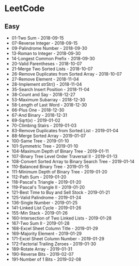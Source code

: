 # LeetCode 

## Easy

+ 01-Two Sum                                        - 2018-09-15
+ 07-Reverse Integer                                - 2018-09-15
+ 09-Palindrome Number                              - 2018-09-30
+ 13-Roman to Integer                               - 2018-09-30
+ 14-Longest Common Prefix                          - 2018-09-30
+ 20-Valid Parentheses                              - 2018-10-07
+ 21-Merge Two Sorted Lists                         - 2018-10-07
+ 26-Remove Duplicates from Sorted Array            - 2018-10-07
+ 27-Remove Element                                 - 2018-11-04
+ 28-Implement strStr()                             - 2018-11-04
+ 35-Search Insert Position                         - 2018-11-04
+ 38-Count and Say                                  - 2018-12-27
+ 53-Maximum Subarray                               - 2018-12-30
+ 58-Length of Last Word                            - 2018-12-30
+ 66-Plus One                                       - 2018-12-30
+ 67-And Binary                                     - 2018-12-31
+ 69-Sqrt(x)                                        - 2019-01-02
+ 70-Climbing Stairs                                - 2019-01-03
+ 83-Remove Duplicates from Sorted List             - 2019-01-04  
+ 88-Merge Sorted Array                             - 2019-01-07
+ 100-Same Tree                                     - 2019-01-10
+ 101-Symmetric Tree                                - 2019-01-10
+ 104-Maximum Depth of Binary Tree                  - 2019-01-11
+ 107-Binary Tree Level Order Traversal II          - 2019-01-13
+ 108-Convert Sorted Array to Binary Search Tree    - 2019-01-14
+ 110-Balanced Binary Tree                          - 2019-01-15
+ 111-Minimum Depth of Binary Tree                  - 2019-01-20
+ 112-Path Sum                                      - 2019-01-20
+ 118-Pascal's Triangle                             - 2019-01-20
+ 119-Pascal's Triangle II                          - 2019-01-20
+ 121-Best Time to Buy and Sell Stock               - 2019-01-21
+ 125-Valid Palindrome                              - 2019-01-24
+ 136-Single Number                                 - 2019-01-25
+ 141-Linked List Cycle                             - 2019-01-26
+ 155-Min Stack                                     - 2019-01-26
+ 160-Intersection of Two Linked Lists              - 2019-01-28
+ 167-Two Sum II                                    - 2019-01-28
+ 168-Excel Sheet Column Title                      - 2019-01-29
+ 169-Majority Element                              - 2019-01-29
+ 171-Excel Sheet Column Number                     - 2019-01-29
+ 172-Factorial Trailing Zeroes                     - 2019-01-30
+ 189-Rotate Array                                  - 2019-01-31
+ 190-Reverse Bits                                  - 2019-02-07
+ 191-Number of 1 Bits                              - 2019-02-08
